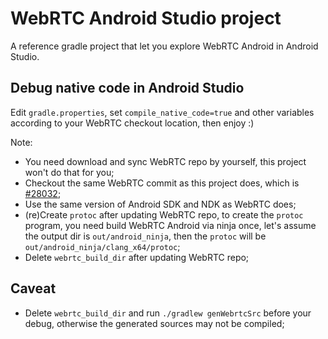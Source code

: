# WebRTC Android Studio project

A reference gradle project that let you explore WebRTC Android in Android Studio.

## Debug native code in Android Studio

Edit `gradle.properties`, set `compile_native_code=true` and other variables according to your WebRTC checkout location, then enjoy :)

Note:

+ You need download and sync WebRTC repo by yourself, this project won't do that for you;
+ Checkout the same WebRTC commit as this project does, which is [#28032](https://webrtc.googlesource.com/src/+/2799e63bfb9f6963c9cc966aaef88a4b00e563fe);
+ Use the same version of Android SDK and NDK as WebRTC does;
+ (re)Create `protoc` after updating WebRTC repo, to create the `protoc` program, you need build WebRTC Android via ninja once, let's assume the output dir is `out/android_ninja`, then the `protoc` will be `out/android_ninja/clang_x64/protoc`;
+ Delete `webrtc_build_dir` after updating WebRTC repo;

## Caveat

+ Delete `webrtc_build_dir` and run `./gradlew genWebrtcSrc` before your debug, otherwise the generated sources may not be compiled;
